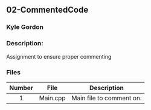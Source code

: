 ## 02-CommentedCode
### Kyle Gordon
### Description:

Assignment to ensure proper commenting

### Files

|   Number   | File            | Description                                        |
| :---: | --------------- | -------------------------------------------------- |
|   1   | Main.cpp         | Main file to comment on.      |

